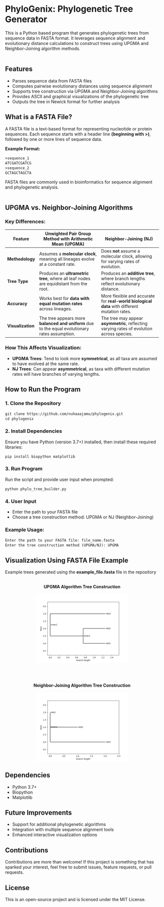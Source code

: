 # PhyloGenix: Phylogenetic Tree Generator

This is a Python based program that generates phylogenetic trees from sequence data in FASTA format. It leverages sequence alignment and evolutionary distance calculations to construct trees using UPGMA and Neighbor-Joining algorithm methods.
<br><br>

## Features
- Parses sequence data from FASTA files
- Computes pairwise evolutionary distances using sequence alignment
- Supports tree construction via UPGMA and Neighbor-Joining algorithms
- Provides ASCII and graphical visualizations of the phylogenetic tree
- Outputs the tree in Newick format for further analysis

## What is a FASTA File?
A FASTA file is a text-based format for representing nucleotide or protein sequences. Each sequence starts with a header line 
**(beginning with >)**, followed by one or more lines of sequence data.

**Example Format:**
```plaintext
>sequence_1
ATCGATCGATCG
>sequence_2
GCTAGCTAGCTA
```
FASTA files are commonly used in bioinformatics for sequence alignment and phylogenetic analysis.
<br><br>

## UPGMA vs. Neighbor-Joining Algorithms

### Key Differences:
| Feature            | Unwighted Pair Group Method with Arithmetic Mean (UPGMA)                              | Neighbor-Joining (NJ) |
|--------------------|----------------------------------|----------------------|
| **Methodology**   | Assumes a **molecular clock**, meaning all lineages evolve at a constant rate. | Does **not** assume a molecular clock, allowing for varying rates of evolution. |
| **Tree Type**     | Produces an **ultrametric tree**, where all leaf nodes are equidistant from the root. | Produces an **additive tree**, where branch lengths reflect evolutionary distance. |
| **Accuracy**      | Works best for **data with equal mutation rates** across lineages. | More flexible and accurate for **real-world biological data** with different mutation rates. |
| **Visualization** | The tree appears more **balanced and uniform** due to the equal evolutionary rates assumption. | The tree may appear **asymmetric**, reflecting varying rates of evolution across species. |

### How This Affects Visualization:
- **UPGMA Trees**: Tend to look more **symmetrical**, as all taxa are assumed to have evolved at the same rate.
- **NJ Trees**: Can appear **asymmetrical**, as taxa with different mutation rates will have branches of varying lengths.

## How to Run the Program
### 1. Clone the Repository
```plaintext
git clone https://github.com/nuhaaajamu/phylogenix.git
cd phylogenix
```
### 2. Install Dependencies
Ensure you have Python (version 3.7+) installed, then install these required libraries:
```plaintext
pip install biopython matplotlib
```
### 3. Run Program
Run the script and provide user input when prompted:
```plaintext
python phylo_tree_builder.py
```
### 4. User Input
- Enter the path to your FASTA file
- Choose a tree construction method: UPGMA or NJ (Neighbor-Joining)

### Example Usage:
```plaintext
Enter the path to your FASTA file: file_name.fasta
Enter the tree construction method (UPGMA/NJ): UPGMA
```

## Visualization Using FASTA File Example

Example trees generated using the **example_file.fasta** file in the repository 
<br><br>

<p align="center"><strong>UPGMA Algorithm Tree Construction</strong></p>

<p align="center">
  <img src="example_tree_UPGMA.png" alt="Generated Phylogenetic Tree" width="60%">
</p>

<br><br>

<p align="center"><strong>Neighbor-Joining Algorithm Tree Construction</strong></p>

<p align="center">
  <img src="example_tree_NJ.png" alt="Generated Phylogenetic Tree" width="60%">
</p>

## Dependencies
- Python 3.7+
- Biopython 
- Matplotlib

## Future Improvements
- Support for additional phylogenetic algorithms
- Integration with multiple sequence alignment tools
- Enhanced interactive visualization options

## Contributions
Contributions are more than welcome! If this project is something that has sparked your interest, feel free to submit issues, feature requests, or pull requests.

## License
This is an open-source project and is licensed under the MIT License.






